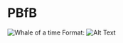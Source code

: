 # PBfB
![Whale of a time](/Pictures/octopus.png)
Format: ![Alt Text](https://freeclipartimage.com//storage/upload/whale-clip-art/whale-clip-art-1.png)
